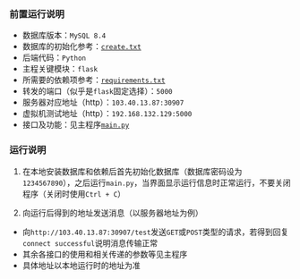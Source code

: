 ### 前置运行说明

- 数据库版本：`MySQL 8.4` 
- 数据库的初始化参考：[`create.txt`](./create.txt)
- 后端代码：`Python`
- 主程关键模块：`flask`
- 所需要的依赖项参考：[`requirements.txt`](./requirements.txt)
- 转发的端口（似乎是`flask`固定选择）：`5000`
- 服务器对应地址（http）：`103.40.13.87:30907`
- 虚拟机测试地址（http）：`192.168.132.129:5000`
- 接口及功能：见主程序[`main.py`](./main.py)

### 运行说明
1. 在本地安装数据库和依赖后首先初始化数据库（数据库密码设为`1234567890`），之后运行`main.py`，当界面显示运行信息时正常运行，不要关闭程序（关闭时使用`Ctrl + C`）

2. 向运行后得到的地址发送消息（以服务器地址为例）
  - 向`http://103.40.13.87:30907/test`发送`GET`或`POST`类型的请求，若得到回复`connect successful`说明消息传输正常
  - 其余各接口的使用和相关传递的参数等见主程序
  - 具体地址以本地运行时的地址为准